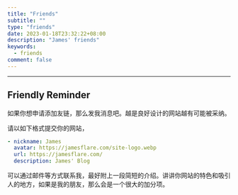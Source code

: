 ```yaml
---
title: "Friends"
subtitle: ""
type: "friends"
date: 2023-01-18T23:32:22+08:00
description: "James' friends"
keywords: 
  - friends
comment: false
---
```


<!-- When you set data `friends.yml` in `yourProject/data/` directory, it will be automatically loaded here. -->
---
<!-- You can define additional content below for this page. -->

## Friendly Reminder

如果你想申请添加友链，那么发我消息吧。越是良好设计的网站越有可能被采纳。

请以如下格式提交你的网站，

```yaml
- nickname: James
  avatar: https://jamesflare.com/site-logo.webp
  url: https://jamesflare.com/
  description: James' Blog
```

可以通过邮件等方式联系我，最好附上一段简短的介绍。讲讲你网站的特色和吸引人的地方，如果是我的朋友，那么会是一个很大的加分项。